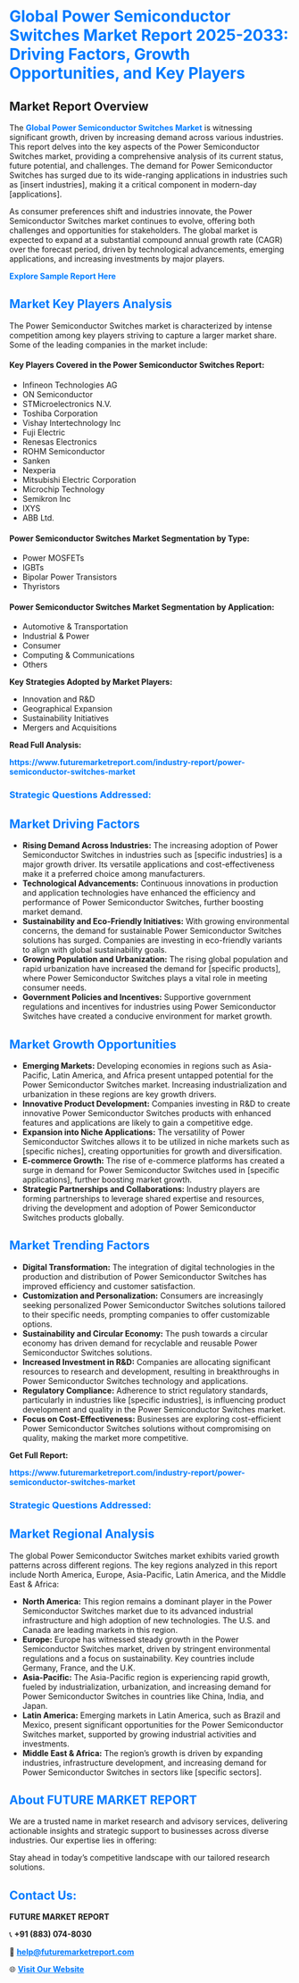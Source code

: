 <h1 style="color: #007BFF;">Global Power Semiconductor Switches Market Report 2025-2033: Driving Factors, Growth Opportunities, and Key Players</h1>

<section id="overview">
<h2>Market Report Overview</h2>
<p>The <a href="https://www.futuremarketreport.com/industry-report/power-semiconductor-switches-market" style="color: #007BFF; text-decoration: none;"><strong>Global Power Semiconductor Switches Market</strong></a> is witnessing significant growth, driven by increasing demand across various industries. This report delves into the key aspects of the Power Semiconductor Switches market, providing a comprehensive analysis of its current status, future potential, and challenges. The demand for Power Semiconductor Switches has surged due to its wide-ranging applications in industries such as [insert industries], making it a critical component in modern-day [applications].</p>
<p>As consumer preferences shift and industries innovate, the Power Semiconductor Switches market continues to evolve, offering both challenges and opportunities for stakeholders. The global market is expected to expand at a substantial compound annual growth rate (CAGR) over the forecast period, driven by technological advancements, emerging applications, and increasing investments by major players.</p>
</section>

<section id="overview">
<p><a href="https://www.futuremarketreport.com/request-sample/reportId=57029" style="color: #007BFF; text-decoration: none;"><strong>Explore Sample Report Here</strong></a></p>
</section>

<section id="key-players">
<h2 style="color: #007BFF;">Market Key Players Analysis</h2>
<p>The Power Semiconductor Switches market is characterized by intense competition among key players striving to capture a larger market share. Some of the leading companies in the market include:</p>
<h4>Key Players Covered in the Power Semiconductor Switches Report:</h4>
<ul><li>Infineon Technologies AG</li><li>ON Semiconductor</li><li>STMicroelectronics N.V.</li><li>Toshiba Corporation</li><li>Vishay Intertechnology Inc</li><li>Fuji Electric</li><li>Renesas Electronics</li><li>ROHM Semiconductor</li><li>Sanken</li><li>Nexperia</li><li>Mitsubishi Electric Corporation</li><li>Microchip Technology</li><li>Semikron Inc</li><li>IXYS</li><li>ABB Ltd.</li></ul>
<h4>Power Semiconductor Switches Market Segmentation by Type:</h4>
<ul><li>Power MOSFETs</li><li>IGBTs</li><li>Bipolar Power Transistors</li><li>Thyristors</li></ul>

<h4>Power Semiconductor Switches Market Segmentation by Application:</h4>
<ul><li>Automotive &amp; Transportation</li><li>Industrial &amp; Power</li><li>Consumer</li><li>Computing &amp; Communications</li><li>Others</li></ul>
<p><strong>Key Strategies Adopted by Market Players:</strong></p>
<ul>
<li>Innovation and R&D</li>
<li>Geographical Expansion</li>
<li>Sustainability Initiatives</li>
<li>Mergers and Acquisitions</li>
</ul>
</section>

<section>
<p><strong>Read Full Analysis: </strong></p><a href="https://www.futuremarketreport.com/industry-report/power-semiconductor-switches-market" style="color: #007BFF; text-decoration: none;"><strong>https://www.futuremarketreport.com/industry-report/power-semiconductor-switches-market</strong></a>
<h3 style="color: #007BFF;">Strategic Questions Addressed:</h3>
</section>

<section id="driving-factors">
<h2 style="color: #007BFF;">Market Driving Factors</h2>
<ul>
<li><strong>Rising Demand Across Industries:</strong> The increasing adoption of Power Semiconductor Switches in industries such as [specific industries] is a major growth driver. Its versatile applications and cost-effectiveness make it a preferred choice among manufacturers.</li>
<li><strong>Technological Advancements:</strong> Continuous innovations in production and application technologies have enhanced the efficiency and performance of Power Semiconductor Switches, further boosting market demand.</li>
<li><strong>Sustainability and Eco-Friendly Initiatives:</strong> With growing environmental concerns, the demand for sustainable Power Semiconductor Switches solutions has surged. Companies are investing in eco-friendly variants to align with global sustainability goals.</li>
<li><strong>Growing Population and Urbanization:</strong> The rising global population and rapid urbanization have increased the demand for [specific products], where Power Semiconductor Switches plays a vital role in meeting consumer needs.</li>
<li><strong>Government Policies and Incentives:</strong> Supportive government regulations and incentives for industries using Power Semiconductor Switches have created a conducive environment for market growth.</li>
</ul>
</section>

<section id="growth-opportunities">
<h2 style="color: #007BFF;">Market Growth Opportunities</h2>
<ul>
<li><strong>Emerging Markets:</strong> Developing economies in regions such as Asia-Pacific, Latin America, and Africa present untapped potential for the Power Semiconductor Switches market. Increasing industrialization and urbanization in these regions are key growth drivers.</li>
<li><strong>Innovative Product Development:</strong> Companies investing in R&D to create innovative Power Semiconductor Switches products with enhanced features and applications are likely to gain a competitive edge.</li>
<li><strong>Expansion into Niche Applications:</strong> The versatility of Power Semiconductor Switches allows it to be utilized in niche markets such as [specific niches], creating opportunities for growth and diversification.</li>
<li><strong>E-commerce Growth:</strong> The rise of e-commerce platforms has created a surge in demand for Power Semiconductor Switches used in [specific applications], further boosting market growth.</li>
<li><strong>Strategic Partnerships and Collaborations:</strong> Industry players are forming partnerships to leverage shared expertise and resources, driving the development and adoption of Power Semiconductor Switches products globally.</li>
</ul>
</section>

<section id="trending-factors">
<h2 style="color: #007BFF;">Market Trending Factors</h2>
<ul>
<li><strong>Digital Transformation:</strong> The integration of digital technologies in the production and distribution of Power Semiconductor Switches has improved efficiency and customer satisfaction.</li>
<li><strong>Customization and Personalization:</strong> Consumers are increasingly seeking personalized Power Semiconductor Switches solutions tailored to their specific needs, prompting companies to offer customizable options.</li>
<li><strong>Sustainability and Circular Economy:</strong> The push towards a circular economy has driven demand for recyclable and reusable Power Semiconductor Switches solutions.</li>
<li><strong>Increased Investment in R&D:</strong> Companies are allocating significant resources to research and development, resulting in breakthroughs in Power Semiconductor Switches technology and applications.</li>
<li><strong>Regulatory Compliance:</strong> Adherence to strict regulatory standards, particularly in industries like [specific industries], is influencing product development and quality in the Power Semiconductor Switches market.</li>
<li><strong>Focus on Cost-Effectiveness:</strong> Businesses are exploring cost-efficient Power Semiconductor Switches solutions without compromising on quality, making the market more competitive.</li>
</ul>
</section>

<section>
<p><strong>Get Full Report: </strong></p><a href="https://www.futuremarketreport.com/industry-report/power-semiconductor-switches-market" style="color: #007BFF; text-decoration: none;"><strong>https://www.futuremarketreport.com/industry-report/power-semiconductor-switches-market</strong></a>
<h3 style="color: #007BFF;">Strategic Questions Addressed:</h3>
</section>


<section id="regional-analysis">
<h2 style="color: #007BFF;">Market Regional Analysis</h2>
<p>The global Power Semiconductor Switches market exhibits varied growth patterns across different regions. The key regions analyzed in this report include North America, Europe, Asia-Pacific, Latin America, and the Middle East & Africa:</p>
<ul>
<li><strong>North America:</strong> This region remains a dominant player in the Power Semiconductor Switches market due to its advanced industrial infrastructure and high adoption of new technologies. The U.S. and Canada are leading markets in this region.</li>
<li><strong>Europe:</strong> Europe has witnessed steady growth in the Power Semiconductor Switches market, driven by stringent environmental regulations and a focus on sustainability. Key countries include Germany, France, and the U.K.</li>
<li><strong>Asia-Pacific:</strong> The Asia-Pacific region is experiencing rapid growth, fueled by industrialization, urbanization, and increasing demand for Power Semiconductor Switches in countries like China, India, and Japan.</li>
<li><strong>Latin America:</strong> Emerging markets in Latin America, such as Brazil and Mexico, present significant opportunities for the Power Semiconductor Switches market, supported by growing industrial activities and investments.</li>
<li><strong>Middle East & Africa:</strong> The region’s growth is driven by expanding industries, infrastructure development, and increasing demand for Power Semiconductor Switches in sectors like [specific sectors].</li>
</ul>
</section>

<footer>
<h2 style="color: #007BFF;">About FUTURE MARKET REPORT</h2>
<p>We are a trusted name in market research and advisory services, delivering actionable insights and strategic support to businesses across diverse industries. Our expertise lies in offering:</p>

<p>Stay ahead in today’s competitive landscape with our tailored research solutions.</p>

<h2 style="color: #007BFF;">Contact Us:</h2>
<p><strong>FUTURE MARKET REPORT</strong></p>
<p>📞 <strong>+91 (883) 074-8030</strong></p>
<p>📧 <strong><a href="mailto:help@futuremarketreport.com" style="color: #007BFF;">help@futuremarketreport.com</a></strong></p>
<p>🌐 <strong><a href="https://www.futuremarketreport.com/" style="color: #007BFF;">Visit Our Website</a></strong></p>
</footer>
